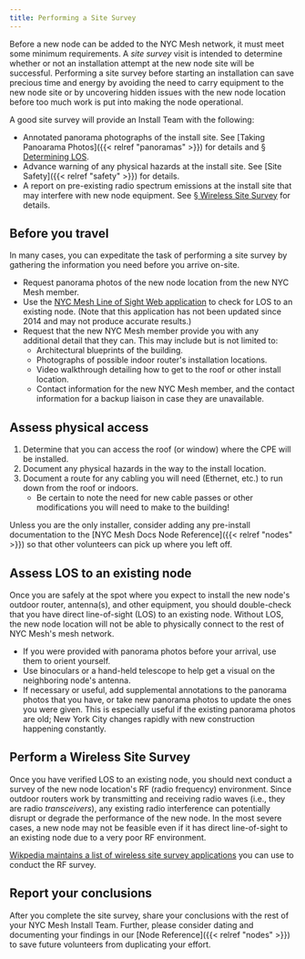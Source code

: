 ```yaml
---
title: Performing a Site Survey
---
```


Before a new node can be added to the NYC Mesh network, it must meet some minimum requirements. A *site survey* visit is intended to determine whether or not an installation attempt at the new node site will be successful. Performing a site survey before starting an installation can save precious time and energy by avoiding the need to carry equipment to the new node site or by uncovering hidden issues with the new node location before too much work is put into making the node operational.

A good site survey will provide an Install Team with the following:

* Annotated panorama photographs of the install site. See [Taking Panoarama Photos]({{< relref "panoramas" >}}) for details and [§ Determining LOS](#assess-los-to-an-existing-node).
* Advance warning of any physical hazards at the install site. See [Site Safety]({{< relref "safety" >}}) for details.
* A report on pre-existing radio spectrum emissions at the install site that may interfere with new node equipment. See [§ Wireless Site Survey](#perform-a-wireless-site-survey) for details.

## Before you travel

In many cases, you can expeditate the task of performing a site survey by gathering the information you need before you arrive on-site.

* Request panorama photos of the new node location from the new NYC Mesh member.
* Use the [NYC Mesh Line of Sight Web application](https://los.nycmesh.net/) to check for LOS to an existing node. (Note that this application has not been updated since 2014 and may not produce accurate results.)
* Request that the new NYC Mesh member provide you with any additional detail that they can. This may include but is not limited to:
    * Architectural blueprints of the building.
    * Photographs of possible indoor router's installation locations.
    * Video walkthrough detailing how to get to the roof or other install location.
    * Contact information for the new NYC Mesh member, and the contact information for a backup liaison in case they are unavailable.

## Assess physical access

1. Determine that you can access the roof (or window) where the CPE will be installed.
1. Document any physical hazards in the way to the install location.
1. Document a route for any cabling you will need (Ethernet, etc.) to run down from the roof or indoors.
    * Be certain to note the need for new cable passes or other modifications you will need to make to the building!

Unless you are the only installer, consider adding any pre-install documentation to the [NYC Mesh Docs Node Reference]({{< relref "nodes" >}}) so that other volunteers can pick up where you left off.

## Assess LOS to an existing node

Once you are safely at the spot where you expect to install the new node's outdoor router, antenna(s), and other equipment, you should double-check that you have direct line-of-sight (LOS) to an existing node. Without LOS, the new node location will not be able to physically connect to the rest of NYC Mesh's mesh network.

* If you were provided with panorama photos before your arrival, use them to orient yourself.
* Use binoculars or a hand-held telescope to help get a visual on the neighboring node's antenna.
* If necessary or useful, add supplemental annotations to the panorama photos that you have, or take new panorama photos to update the ones you were given. This is especially useful if the existing panorama photos are old; New York City changes rapidly with new construction happening constantly.

## Perform a Wireless Site Survey

Once you have verified LOS to an existing node, you should next conduct a survey of the new node location's RF (radio frequency) environment. Since outdoor routers work by transmitting and receiving radio waves (i.e., they are radio *transceivers*), any existing radio interference can potentially disrupt or degrade the performance of the new node. In the most severe cases, a new node may not be feasible even if it has direct line-of-sight to an existing node due to a very poor RF environment.

[Wikpedia maintains a list of wireless site survey applications](https://en.wikipedia.org/wiki/Comparison_of_wireless_site_survey_applications) you can use to conduct the RF survey.

## Report your conclusions

After you complete the site survey, share your conclusions with the rest of your NYC Mesh Install Team. Further, please consider dating and documenting your findings in our [Node Reference]({{< relref "nodes" >}}) to save future volunteers from duplicating your effort.
